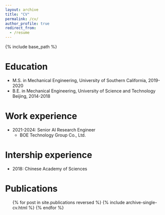 ```yaml
---
layout: archive
title: "CV"
permalink: /cv/
author_profile: true
redirect_from:
  - /resume
---
```


{% include base_path %}

Education
======
* M.S. in Mechanical Engineering, University of Southern California, 2019-2020
* B.E. in Mechanical Engineering, University of Science and Technology Beijing, 2014-2018

Work experience
======
* 2021-2024: Senior AI Research Engineer
  * BOE Technology Group Co., Ltd.

Intership experience
======
* 2018: Chinese Academy of Sciences

Publications
======
  <ul>{% for post in site.publications reversed %}
    {% include archive-single-cv.html %}
  {% endfor %}</ul>

